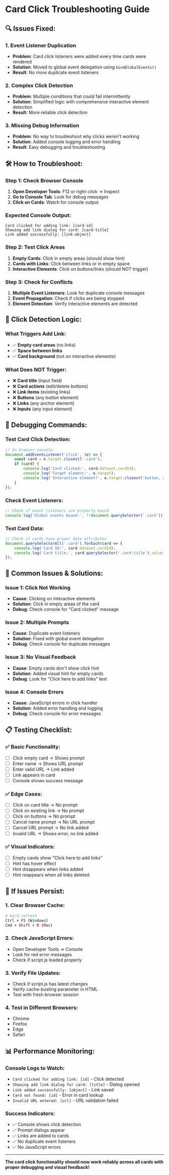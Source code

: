 # Card Click Troubleshooting Guide

## 🔍 **Issues Fixed:**

### **1. Event Listener Duplication**
- **Problem**: Card click listeners were added every time cards were rendered
- **Solution**: Moved to global event delegation using `bindGlobalEvents()`
- **Result**: No more duplicate event listeners

### **2. Complex Click Detection**
- **Problem**: Multiple conditions that could fail intermittently
- **Solution**: Simplified logic with comprehensive interactive element detection
- **Result**: More reliable click detection

### **3. Missing Debug Information**
- **Problem**: No way to troubleshoot why clicks weren't working
- **Solution**: Added console logging and error handling
- **Result**: Easy debugging and troubleshooting

## 🛠 **How to Troubleshoot:**

### **Step 1: Check Browser Console**
1. **Open Developer Tools**: F12 or right-click → Inspect
2. **Go to Console Tab**: Look for debug messages
3. **Click on Cards**: Watch for console output

### **Expected Console Output:**
```
Card clicked for adding link: [card-id]
Showing add link dialog for card: [card-title]
Link added successfully: [link-object]
```

### **Step 2: Test Click Areas**
1. **Empty Cards**: Click in empty areas (should show hint)
2. **Cards with Links**: Click between links or in empty space
3. **Interactive Elements**: Click on buttons/links (should NOT trigger)

### **Step 3: Check for Conflicts**
1. **Multiple Event Listeners**: Look for duplicate console messages
2. **Event Propagation**: Check if clicks are being stopped
3. **Element Detection**: Verify interactive elements are detected

## 🎯 **Click Detection Logic:**

### **What Triggers Add Link:**
- ✅ **Empty card areas** (no links)
- ✅ **Space between links**
- ✅ **Card background** (not on interactive elements)

### **What Does NOT Trigger:**
- ❌ **Card title** (input field)
- ❌ **Card actions** (edit/delete buttons)
- ❌ **Link items** (existing links)
- ❌ **Buttons** (any button element)
- ❌ **Links** (any anchor element)
- ❌ **Inputs** (any input element)

## 🔧 **Debugging Commands:**

### **Test Card Click Detection:**
```javascript
// In browser console:
document.addEventListener('click', (e) => {
    const card = e.target.closest('.card');
    if (card) {
        console.log('Card clicked:', card.dataset.cardId);
        console.log('Target element:', e.target);
        console.log('Interactive element?', e.target.closest('button, a, input, .card-actions, .link-item, .card-title, .card-links'));
    }
});
```

### **Check Event Listeners:**
```javascript
// Check if event listeners are properly bound
console.log('Global events bound:', !!document.querySelector('.card'));
```

### **Test Card Data:**
```javascript
// Check if cards have proper data attributes
document.querySelectorAll('.card').forEach(card => {
    console.log('Card ID:', card.dataset.cardId);
    console.log('Card title:', card.querySelector('.card-title').value);
});
```

## 🚨 **Common Issues & Solutions:**

### **Issue 1: Click Not Working**
- **Cause**: Clicking on interactive elements
- **Solution**: Click in empty areas of the card
- **Debug**: Check console for "Card clicked" message

### **Issue 2: Multiple Prompts**
- **Cause**: Duplicate event listeners
- **Solution**: Fixed with global event delegation
- **Debug**: Check console for duplicate messages

### **Issue 3: No Visual Feedback**
- **Cause**: Empty cards don't show click hint
- **Solution**: Added visual hint for empty cards
- **Debug**: Look for "Click here to add links" text

### **Issue 4: Console Errors**
- **Cause**: JavaScript errors in click handler
- **Solution**: Added error handling and logging
- **Debug**: Check console for error messages

## 📋 **Testing Checklist:**

### **✅ Basic Functionality:**
- [ ] Click empty card → Shows prompt
- [ ] Enter name → Shows URL prompt
- [ ] Enter valid URL → Link added
- [ ] Link appears in card
- [ ] Console shows success message

### **✅ Edge Cases:**
- [ ] Click on card title → No prompt
- [ ] Click on existing link → No prompt
- [ ] Click on buttons → No prompt
- [ ] Cancel name prompt → No URL prompt
- [ ] Cancel URL prompt → No link added
- [ ] Invalid URL → Shows error, no link added

### **✅ Visual Indicators:**
- [ ] Empty cards show "Click here to add links"
- [ ] Hint has hover effect
- [ ] Hint disappears when links added
- [ ] Hint reappears when all links deleted

## 🔄 **If Issues Persist:**

### **1. Clear Browser Cache:**
```bash
# Hard refresh
Ctrl + F5 (Windows)
Cmd + Shift + R (Mac)
```

### **2. Check JavaScript Errors:**
- Open Developer Tools → Console
- Look for red error messages
- Check if script.js loaded properly

### **3. Verify File Updates:**
- Check if script.js has latest changes
- Verify cache-busting parameter in HTML
- Test with fresh browser session

### **4. Test in Different Browsers:**
- Chrome
- Firefox
- Edge
- Safari

## 📊 **Performance Monitoring:**

### **Console Logs to Watch:**
- `Card clicked for adding link: [id]` - Click detected
- `Showing add link dialog for card: [title]` - Dialog opened
- `Link added successfully: [object]` - Link saved
- `Card not found: [id]` - Error in card lookup
- `Invalid URL entered: [url]` - URL validation failed

### **Success Indicators:**
- ✅ Console shows click detection
- ✅ Prompt dialogs appear
- ✅ Links are added to cards
- ✅ No duplicate event listeners
- ✅ No JavaScript errors

---

**The card click functionality should now work reliably across all cards with proper debugging and visual feedback!**
